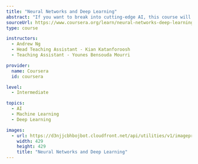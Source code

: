 ```yaml
---
title: "Neural Networks and Deep Learning"
abstract: "If you want to break into cutting-edge AI, this course will help you do so. Deep learning engineers are highly sought after, and mastering deep learning will give you numerous new career opportunities. Deep learning is also a new "superpower" that will let you build AI systems that just weren't possible a few years ago."
sourceUrl: https://www.coursera.org/learn/neural-networks-deep-learning
type: course

instructors:
  - Andrew Ng
  - Head Teaching Assistant - Kian Katanforoosh
  - Teaching Assistant - Younes Bensouda Mourri

provider:
  name: Coursera
  id: coursera

level:
  - Intermediate

topics:
  - AI
  - Machine Learning
  - Deep Learning

images:
  - url: https://d3njjcbhbojbot.cloudfront.net/api/utilities/v1/imageproxy/https://coursera-course-photos.s3.amazonaws.com/b0/279370104d11e8822ac99a970c5b43/CarouselAds_DL_Neural.png?auto=format%2Ccompress&dpr=2&w=268
    width: 429
    height: 429
    title: "Neural Networks and Deep Learning"
---
```


